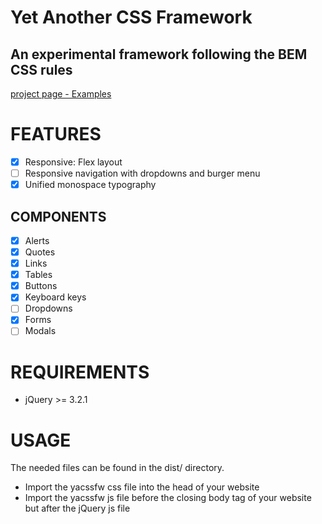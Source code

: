 Yet Another CSS Framework
=========================
An experimental framework following the BEM CSS rules
-----------------------------------------------------
<a href="https://siatwe.github.io/projects/yacssfw/index.html" 
target="_blank">project page - Examples</a>

FEATURES
========
- [x] Responsive: Flex layout
- [ ] Responsive navigation with dropdowns and burger menu
- [x] Unified monospace typography

COMPONENTS
----------
- [x] Alerts
- [x] Quotes
- [x] Links
- [x] Tables
- [x] Buttons
- [x] Keyboard keys
- [ ] Dropdowns
- [x] Forms
- [ ] Modals

REQUIREMENTS
============
- jQuery >= 3.2.1

USAGE
=====
The needed files can be found in the dist/ directory. 
- Import the yacssfw css file into the head of your website
- Import the yacssfw js file before the closing body tag of your website but
after the jQuery js file
